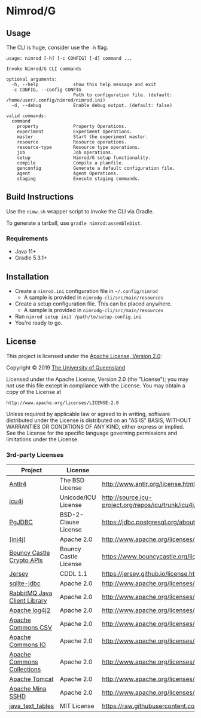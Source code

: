 # Nimrod/G


## Usage
The CLI is huge, consider use the `-h` flag.
```
usage: nimrod [-h] [-c CONFIG] [-d] command ...

Invoke Nimrod/G CLI commands

optional arguments:
  -h, --help             show this help message and exit
  -c CONFIG, --config CONFIG
                         Path to configuration file. (default: /home/user/.config/nimrod/nimrod.ini)
  -d, --debug            Enable debug output. (default: false)

valid commands:
  command
    property             Property Operations.
    experiment           Experiment Operations.
    master               Start the experiment master.
    resource             Resource operations.
    resource-type        Resource type operations.
    job                  Job operations.
    setup                Nimrod/G setup functionality.
    compile              Compile a planfile.
    genconfig            Generate a default configuration file.
    agent                Agent Operations.
    staging              Execute staging commands.
```

## Build Instructions

Use the `nimw.sh` wrapper script to invoke the CLI via Gradle.

To generate a tarball, use `gradle nimrod:assembleDist`.

### Requirements
* Java 11+
* Gradle 5.3.1+

## Installation

* Create a `nimrod.ini` configuration file in `~/.config/nimrod`
  - A sample is provided in `nimrodg-cli/src/main/resources`
* Create a setup configuration file. This can be placed anywhere.
  - A sample is provided in `nimrodg-cli/src/main/resources`
* Run `nimrod setup init /path/to/setup-config.ini`
* You're ready to go.

## License
This project is licensed under the [Apache License, Version 2.0](https://opensource.org/licenses/Apache-2.0):

Copyright &copy; 2019 [The University of Queensland](http://uq.edu.au/)

Licensed under the Apache License, Version 2.0 (the "License");
you may not use this file except in compliance with the License.
You may obtain a copy of the License at

    http://www.apache.org/licenses/LICENSE-2.0

Unless required by applicable law or agreed to in writing, software
distributed under the License is distributed on an "AS IS" BASIS,
WITHOUT WARRANTIES OR CONDITIONS OF ANY KIND, either express or implied.
See the License for the specific language governing permissions and
limitations under the License.

### 3rd-party Licenses


| Project | License | License URL |
| ------- | ------- | ----------- |
| [Antlr4](http://www.antlr.org) | The BSD License | http://www.antlr.org/license.html |
| [icu4j](http://site.icu-project.org) | Unicode/ICU License | http://source.icu-project.org/repos/icu/trunk/icu4j/main/shared/licenses/LICENSE |
| [PgJDBC](https://jdbc.postgresql.org/about/about.html) | BSD-2-Clause License | https://jdbc.postgresql.org/about/license.html
| [\[ini4j\]](http://ini4j.sourceforge.net/) | Apache 2.0 | http://www.apache.org/licenses/LICENSE-2.0.txt |
| [Bouncy Castle Crypto APIs](https://www.bouncycastle.org/) | Bouncy Castle License | https://www.bouncycastle.org/license.html |
| [Jersey](https://jersey.github.io/) | CDDL 1.1 | https://jersey.github.io/license.html |
| [sqlite-jdbc](https://github.com/xerial/sqlite-jdbc) | Apache 2.0 | http://www.apache.org/licenses/LICENSE-2.0.txt |
| [RabbitMQ Java Client Library](https://www.rabbitmq.com/java-client.html) | Apache 2.0 | http://www.apache.org/licenses/LICENSE-2.0.txt |
| [Apache log4j2](https://logging.apache.org/log4j/) | Apache 2.0 | http://www.apache.org/licenses/LICENSE-2.0.txt |
| [Apache Commons CSV](https://commons.apache.org/csv/) | Apache 2.0 | http://www.apache.org/licenses/LICENSE-2.0.txt |
| [Apache Commons IO](https://commons.apache.org/io/) | Apache 2.0 | http://www.apache.org/licenses/LICENSE-2.0.txt |
| [Apache Commons Collections](https://commons.apache.org/proper/commons-collections/) | Apache 2.0 | http://www.apache.org/licenses/LICENSE-2.0.txt |
| [Apache Tomcat](http://tomcat.apache.org/) | Apache 2.0 | http://www.apache.org/licenses/LICENSE-2.0.txt |
| [Apache Mina SSHD](https://mina.apache.org/sshd-project/index.html) | Apache 2.0 | http://www.apache.org/licenses/LICENSE-2.0.txt |
| [java_text_tables](https://github.com/iNamik/java_text_tables) | MIT License | https://raw.githubusercontent.com/iNamik/java_text_tables/master/LICENSE.txt |



